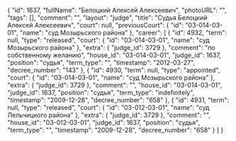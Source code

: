 {
    "id": 1637,
    "fullName": "Белоцкий Алексей Алексеевич",
    "photoURL": "",
    "tags": [],
    "comment": "",
    "layout": "judge",
    "title": "Судья Белоцкий Алексей Алексеевич",
    "court": null,
    "previousCourt": {
        "id": "03-014-03-01",
        "name": "суд Мозырьского района"
    },
    "career": [
        {
            "id": 4932,
            "term": null,
            "type": "released",
            "court": {
                "id": "03-014-03-01",
                "name": "суд Мозырьского района"
            },
            "extra": {
                "judge_id": 3729
            },
            "comment": "по собственному желанию",
            "house_id": "03-014-03-01",
            "judge_id": 1637,
            "position": "судья",
            "term_type": "",
            "timestamp": "2012-03-27",
            "decree_number": "143"
        },
        {
            "id": 4930,
            "term": null,
            "type": "appointed",
            "court": {
                "id": "03-014-03-01",
                "name": "суд Мозырьского района"
            },
            "extra": {
                "judge_id": 3729
            },
            "comment": "",
            "house_id": "03-014-03-01",
            "judge_id": 1637,
            "position": "судья",
            "term_type": "indefinitely",
            "timestamp": "2009-12-28",
            "decree_number": "658"
        },
        {
            "id": 4931,
            "term": null,
            "type": "released",
            "court": {
                "id": "03-012-03-01",
                "name": "суд Лельчицкого района"
            },
            "extra": {
                "judge_id": 3729
            },
            "comment": "",
            "house_id": "03-012-03-01",
            "judge_id": 1637,
            "position": "судья",
            "term_type": "",
            "timestamp": "2009-12-28",
            "decree_number": "658"
        }
    ]
}